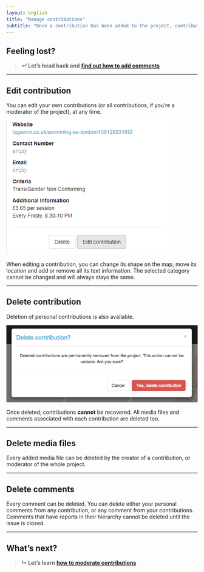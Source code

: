 ```yaml
---
layout: english
title: "Manage contributions"
subtitle: "Once a contribution has been added to the project, contributions can be edited later on."
---
```


## Feeling lost?

> **&#8629; Let’s head back and** [**find out how to add comments**](add-comments.md)

---

## Edit contribution

You can edit your own contributions (or all contributions, if you’re a moderator of the project), at any time.

![edit-contribution](/images/edit-contribution.PNG)

When editing a contribution, you can change its shape on the map, move its location and add or remove all its text information. The selected category cannot be changed and will always stays the same.

---

## Delete contribution

Deletion of personal contributions is also available.

![deletecontribution](/images/delete-contribution.png)

Once deleted, contributions **cannot** be recovered. All media files and comments associated with each contribution are deleted too.

---

## Delete media files

Every added media file can be deleted by the creator of a contribution, or moderator of the whole project.

---

## Delete comments

Every comment can be deleted. You can delete either your personal comments from any contribution, or any comment from your contributions. Comments that have reports in their hierarchy cannot be deleted until the issue is closed.

---

## What’s next?

> **&#8627; Let’s learn** [**how to moderate contributions**](moderate-contributions.md)
